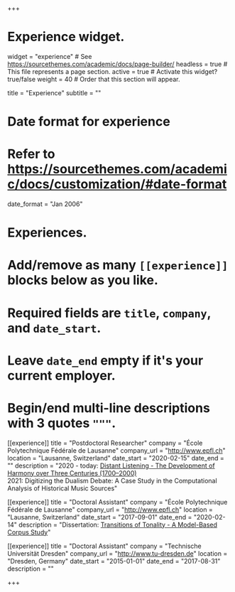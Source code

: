 +++
# Experience widget.
widget = "experience"  # See https://sourcethemes.com/academic/docs/page-builder/
headless = true  # This file represents a page section.
active = true  # Activate this widget? true/false
weight = 40  # Order that this section will appear.

title = "Experience"
subtitle = ""

# Date format for experience
#   Refer to https://sourcethemes.com/academic/docs/customization/#date-format
date_format = "Jan 2006"

# Experiences.
#   Add/remove as many `[[experience]]` blocks below as you like.
#   Required fields are `title`, `company`, and `date_start`.
#   Leave `date_end` empty if it's your current employer.
#   Begin/end multi-line descriptions with 3 quotes `"""`.
[[experience]]
  title = "Postdoctoral Researcher"
  company = "École Polytechnique Fédérale de Lausanne"
  company_url = "http://www.epfl.ch"
  location = "Lausanne, Switzerland"
  date_start = "2020-02-15"
  date_end = ""
  description = "2020 - today: [Distant Listening - The Development of Harmony over Three Centuries (1700–2000)](https://www.epfl.ch/labs/dcml/projects/distant-listening/) <br/> 2021: Digitizing the Dualism Debate: A Case Study in the Computational Analysis of Historical Music Sources"

[[experience]]
  title = "Doctoral Assistant"
  company = "École Polytechnique Fédérale de Lausanne"
  company_url = "http://www.epfl.ch"
  location = "Lausanne, Switzerland"
  date_start = "2017-09-01"
  date_end = "2020-02-14"
  description = "Dissertation: [Transitions of Tonality - A Model-Based Corpus Study](https://infoscience.epfl.ch/record/273178)"

[[experience]]
  title = "Doctoral Assistant"
  company = "Technische Universität Dresden"
  company_url = "http://www.tu-dresden.de"
  location = "Dresden, Germany"
  date_start = "2015-01-01"
  date_end = "2017-08-31"
  description = ""

+++
